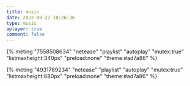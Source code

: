 ```yaml
---
title: music
date: 2022-08-27 18:26:36
type: music
aplayer: true
comment: false
---
```

{% meting "7558508634" "netease" "playlist" "autoplay" "mutex:true" "listmaxheight:340px" "preload:none" "theme:#ad7a86" %}

{% meting "4931789234" "netease" "playlist" "autoplay" "mutex:true" "listmaxheight:680px" "preload:none" "theme:#ad7a86" %}
